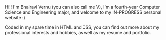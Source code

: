 Hi!! I'm Bhairavi Vernu (you can also call me V), I'm a fourth-year Computer Science and Engineering major, and welcome to my IN-PROGRESS personal website :)

Coded in my spare time in HTML and CSS, you can find out more about my professional interests and hobbies, as well as my resume and portfolio.
